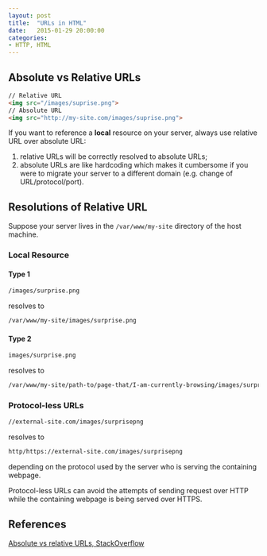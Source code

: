 ```yaml
---
layout: post
title:  "URLs in HTML"
date:   2015-01-29 20:00:00
categories:
- HTTP, HTML
---
```


## Absolute vs Relative URLs

``` html
// Relative URL
<img src="/images/suprise.png">
// Absolute URL
<img src="http://my-site.com/images/suprise.png">
```

If you want to reference a **local** resource on your server, always use relative URL over absolute URL:
1. relative URLs will be correctly resolved to absolute URLs;
2. absolute URLs are like hardcoding which makes it cumbersome if you were to migrate your server to a different domain (e.g. change of URL/protocol/port).

## Resolutions of Relative URL

Suppose your server lives in the `/var/www/my-site` directory of the host machine.

### Local Resource

#### Type 1
``` html
/images/surprise.png
```
resolves to
``` html
/var/www/my-site/images/surprise.png
```

#### Type 2
```html
images/surprise.png
```
resolves to
``` html
/var/www/my-site/path-to/page-that/I-am-currently-browsing/images/surprise.png
```

### Protocol-less URLs

``` html
//external-site.com/images/surprisepng
```
resolves to
``` html
http/https://external-site.com/images/surprisepng
```
depending on the protocol used by the server who is serving the containing webpage.

Protocol-less URLs can avoid the attempts of sending request over HTTP while the containing webpage is being served over HTTPS.

## References

[Absolute vs relative URLs, StackOverflow](http://stackoverflow.com/questions/2005079/absolute-vs-relative-urls)